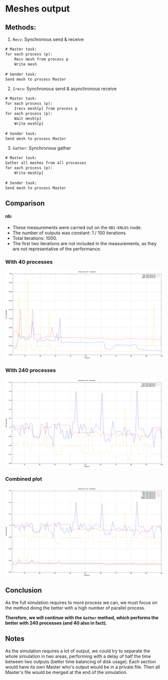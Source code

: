# Meshes output

## Methods:

1. `Recv`: Synchronous send & receive

```pseudocode
# Master task:
for each process (p):
    Recv mesh from process p
    Write mesh
    
# Sender task:
Send mesh to process Master
```

2. `Irecv`: Synchronous send & asynchronous receive

```pseudocode
# Master task:
for each process (p):
    Irecv mesh[p] from process p
for each process (p):
    Wait mesh[p] 
    Write mesh[p]
    
# Sender task:
Send mesh to process Master
```

3. `Gather`: Synchronous gather

```pseudocode
# Master task:
Gather all meshes from all processes
for each process (p):
    Write mesh[p]

# Sender task:
Send mesh to process Master
```

## Comparison

#### nb:

- These measurements were carried out on the `OB1-KNL01` node.
- The number of outputs was constant: 1 / 100 iterations.
- Total iterations: 1000.
- The first two iterations are not included in the measurements, as they are not representative of the performance.

### With 40 processes

![e100_n40](./plot_n40.png)

### With 240 processes

![e100_n240](./plot_n240.png)

### Combined plot

![e100_full](./plot_full.png)

## Conclusion

As the full simulation requires to more process we can, we must focus on the method doing the better with a high number
of parallel process.

**Therefore, we will continue with the `Gather` method, which performs the better with 240 processes (and 40 also in
fact).**

## Notes

As the simulation requires a lot of output, we could try to separate the whole simulation in two areas, performing with
a delay of half the time between two outputs (better time balancing of disk usage). Each section would have its own
Master who's output would be in a private file. Then all Master's file would be merged at the end of the simulation.